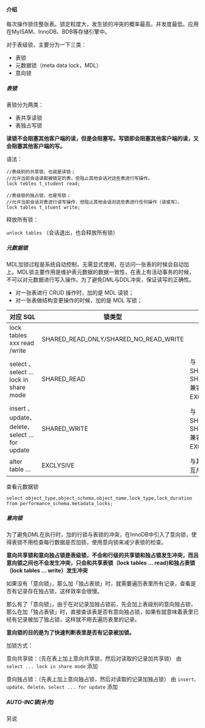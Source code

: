 ﻿#### 介绍

每次操作锁住整张表。锁定粒度大，发生锁的冲突的概率最高，并发度最低。应用在MyISAM、InnoDB、BDB等存储引擎中。

对于表级锁，主要分为一下三类：

- 表锁
- 元数据锁（meta data lock，MDL）
- 意向锁

##### 表锁

表锁分为两类：

- 表共享读锁
- 表独占写锁

**读锁不会阻塞其他客户端的读，但是会阻塞写。写锁即会阻塞其他客户端的读，又会阻塞其他客户端的写。**

语法：

```
//表级别的共享锁，也就是读锁；
//允许当前会话读取被锁定的表，但阻止其他会话对这些表进行写操作。
lock tebles t_student read;

//表级锁的独占锁，也是写锁；
//允许当前会话对表进行读写操作，但阻止其他会话对这些表进行任何操作（读或写）。
lock tables t_stuent write;
```

释放所有锁：

`unlock tables` （会话退出，也会释放所有锁）

##### 元数据锁

MDL加锁过程是系统自动控制，无需显式使用，在访问一张表的时候会自动加上。MDL锁主要作用是维护表元数据的数据一致性，在表上有活动事务的时候，不可以对元数据进行写入操作。为了避免DML与DDL冲突，保证读写的正确性。

- 对一张表进行 CRUD 操作时，加的是 MDL 读锁；
- 对一张表做结构变更操作的时候，加的是 MDL 写锁；

| 对应 SQL                                    | 锁类型                                | 说明                                                 |
| ------------------------------------------- | ------------------------------------- | ---------------------------------------------------- |
| lock tables xxx read /write                 | SHARED_READ_ONLY/SHARED_NO_READ_WRITE |                                                      |
| select 、 select … lock in share mode       | SHARED_READ                           | 与 SHARED_READ、SHARED_WRITE 兼容，与 EXCLUSIVE 互斥 |
| insert 、update、delete、select …for update | SHARED_WRITE                          | 与 SHARED_READ、SHARED_WRITE 兼容，与 EXCLUSIVE 互斥 |
| alter table …                               | EXCLYSIVE                             | 与其他的 MDL 都互斥                                  |

查看元数据锁

`select object_type,object_schema,object_name,lock_type,lock_duration from performance_schema.metadata_locks;`

##### 意向锁

为了避免DML在执行时，加的行锁与表锁的冲突，在InnoDB中引入了意向锁，使得表锁不用检查每行数据是否加锁，使用意向锁来减少表锁的检查。

**意向共享锁和意向独占锁是表级锁，不会和行级的共享锁和独占锁发生冲突，而且意向锁之间也不会发生冲突，只会和共享表锁（lock tables … read)和独占表锁（lock tables … write）发生冲突**

如果没有「意向锁」，那么加「独占表锁」时，就需要遍历表里所有记录，查看是否有记录存在独占锁，这样效率会很慢。

那么有了「意向锁」，由于在对记录加独占锁前，先会加上表级别的意向独占锁，那么在加「独占表锁」时，直接查该表是否有意向独占锁，如果有就意味着表里已经有记录被加了独占锁，这样就不用去遍历表里的记录。

**意向锁的目的是为了快速判断表里是否有记录被加锁。**

加锁方式：

意向共享锁：（先在表上加上意向共享锁，然后对读取的记录加共享锁）
由 `select ... lock in share mode` 添加

意向独占锁：（先表上加上意向独占锁，然后对读取的记录加独占锁）
由 `insert、update、delete、select ... for update` 添加

##### AUTO-INC锁(补充)

另说